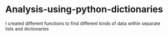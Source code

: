 # Analysis-using-python-dictionaries
I created different functions to find different kinds of data within separate lists and dictionaries
